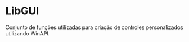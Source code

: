 # LibGUI
Conjunto de funções utilizadas para criação de controles personalizados utilizando WinAPI.
